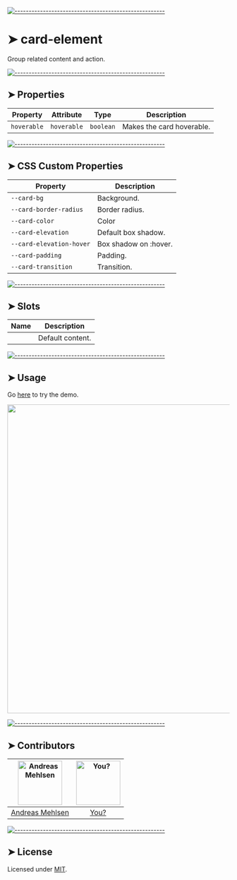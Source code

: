 
[![-----------------------------------------------------](https://raw.githubusercontent.com/andreasbm/readme/master/assets/lines/colored.png)](#card-element)

# ➤ card-element

Group related content and action.

[![-----------------------------------------------------](https://raw.githubusercontent.com/andreasbm/readme/master/assets/lines/colored.png)](#properties)

## ➤ Properties

| Property    | Attribute   | Type      | Description               |
|-------------|-------------|-----------|---------------------------|
| `hoverable` | `hoverable` | `boolean` | Makes the card hoverable. |


[![-----------------------------------------------------](https://raw.githubusercontent.com/andreasbm/readme/master/assets/lines/colored.png)](#css-custom-properties)

## ➤ CSS Custom Properties

| Property                 | Description           |
|--------------------------|-----------------------|
| `--card-bg`              | Background.           |
| `--card-border-radius`   | Border radius.        |
| `--card-color`           | Color                 |
| `--card-elevation`       | Default box shadow.   |
| `--card-elevation-hover` | Box shadow on :hover. |
| `--card-padding`         | Padding.              |
| `--card-transition`      | Transition.           |


[![-----------------------------------------------------](https://raw.githubusercontent.com/andreasbm/readme/master/assets/lines/colored.png)](#slots)

## ➤ Slots

| Name | Description      |
|------|------------------|
|      | Default content. |



[![-----------------------------------------------------](https://raw.githubusercontent.com/andreasbm/readme/master/assets/lines/colored.png)](#usage)

## ➤ Usage

Go [here](https://weightless.dev/elements/card) to try the demo.

<a href="https://weightless.dev/elements/card" align="center">
  <img src="https://raw.githubusercontent.com/andreasbm/elements/master/screenshots/card-element.png?token=AF-iBRxtZw427RRZkAkbgF5eNXYE3TP3ks5chEg_wA%3D%3D" width="700" />
</a>


[![-----------------------------------------------------](https://raw.githubusercontent.com/andreasbm/readme/master/assets/lines/colored.png)](#contributors)

## ➤ Contributors
	
|[<img alt="Andreas Mehlsen" src="https://avatars1.githubusercontent.com/u/6267397?s=460&v=4" width="100">](https://twitter.com/andreasmehlsen) | [<img alt="You?" src="https://joeschmoe.io/api/v1/random" width="100">](https://github.com/andreasbm/weightless/blob/master/CONTRIBUTING.md)|
|:---: | :---:|
|[Andreas Mehlsen](https://twitter.com/andreasmehlsen) | [You?](https://github.com/andreasbm/weightless/blob/master/CONTRIBUTING.md)|

[![-----------------------------------------------------](https://raw.githubusercontent.com/andreasbm/readme/master/assets/lines/colored.png)](#license)

## ➤ License
	
Licensed under [MIT](https://opensource.org/licenses/MIT).

